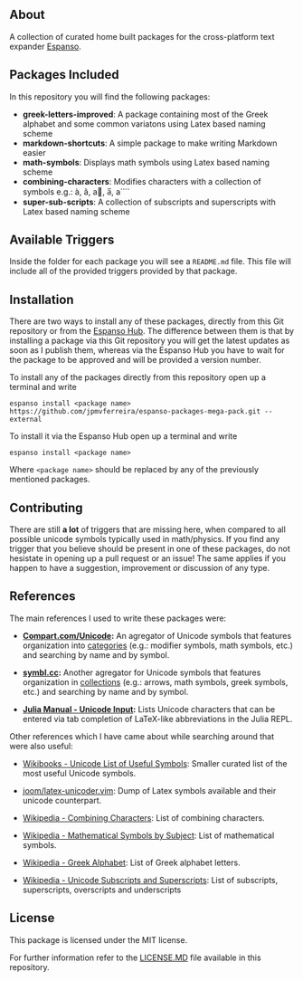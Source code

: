 ## About
A collection of curated home built packages for the cross-platform text expander [Espanso](https://espanso.org/).

## Packages Included
In this repository you will find the following packages:

- **greek-letters-improved**: A package containing most of the Greek alphabet and some common variatons using Latex based naming scheme
- **markdown-shortcuts**: A simple package to make writing Markdown easier
- **math-symbols**: Displays math symbols using Latex based naming scheme
- **combining-characters**: Modifies characters with a collection of symbols e.g.: à, â, a⃗, a̅, a⃜
- **super-sub-scripts**: A collection of subscripts and superscripts with Latex based naming scheme

## Available Triggers
Inside the folder for each package you will see a `README.md` file. This file will include all of the provided triggers provided by that package.

## Installation
There are two ways to install any of these packages, directly from this Git repository or from the [Espanso Hub](https://hub.espanso.org/). The difference between them is that by installing a package via this Git repository you will get the latest updates as soon as I publish them, whereas via the Espanso Hub you have to wait for the package to be approved and will be provided a version number.

To install any of the packages directly from this repository open up a terminal and write
```
espanso install <package name> https://github.com/jpmvferreira/espanso-packages-mega-pack.git --external
```

To install it via the Espanso Hub open up a terminal and write
```
espanso install <package name>
```

Where `<package name>` should be replaced by any of the previously mentioned packages.

## Contributing
There are still **a lot** of triggers that are missing here, when compared to all possible unicode symbols typically used in math/physics. If you find any trigger that you believe should be present in one of these packages, do not hesistate in opening up a pull request or an issue! The same applies if you happen to have a suggestion, improvement or discussion of any type.

## References
The main references I used to write these packages were:
- **[Compart.com/Unicode](https://www.compart.com/en/unicode):** An agregator of Unicode symbols that features organization into [categories](https://www.compart.com/en/unicode/category) (e.g.: modifier symbols, math symbols, etc.) and searching by name and by symbol.

- **[symbl.cc](https://symbl.cc/en/):** Another agregator for Unicode symbols that features organization in [collections](https://symbl.cc/en/collections/) (e.g.: arrows, math symbols, greek symbols, etc.) and searching by name and by symbol.

- **[Julia Manual - Unicode Input](https://docs.julialang.org/en/v1/manual/unicode-input/#Unicode-Input):** Lists Unicode characters that can be entered via tab completion of LaTeX-like abbreviations in the Julia REPL.

Other references which I have came about while searching around that were also useful:

- [Wikibooks - Unicode List of Useful Symbols](https://en.wikibooks.org/wiki/Unicode/List_of_useful_symbols): Smaller curated list of the most useful Unicode symbols.

- [joom/latex-unicoder.vim](https://github.com/joom/latex-unicoder.vim): Dump of Latex symbols available and their unicode counterpart.

- [Wikipedia - Combining Characters](https://en.wikipedia.org/wiki/Combining_character): List of combining characters.

- [Wikipedia - Mathematical Symbols by Subject](https://en.wikipedia.org/wiki/List_of_mathematical_symbols_by_subject): List of mathematical symbols.

- [Wikipedia - Greek Alphabet](https://en.wikipedia.org/wiki/Greek_alphabet): List of Greek alphabet letters.

- [Wikipedia - Unicode Subscripts and Superscripts](https://en.wikipedia.org/wiki/Unicode_subscripts_and_superscripts): List of subscripts, superscripts, overscripts and underscripts

## License
This package is licensed under the MIT license.

For further information refer to the [LICENSE.MD](./LICENSE.md) file available in this repository.
